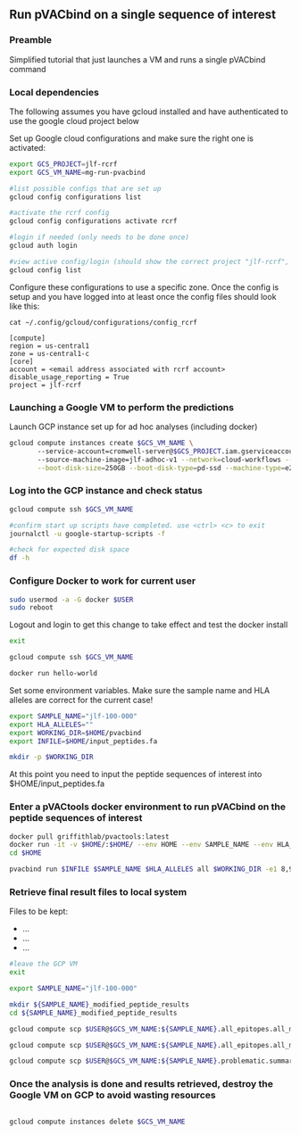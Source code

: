 ## Run pVACbind on a single sequence of interest

### Preamble
Simplified tutorial that just launches a VM and runs a single pVACbind command

### Local dependencies
The following assumes you have gcloud installed and have authenticated to use the google cloud project below

Set up Google cloud configurations and make sure the right one is activated:
```bash 
export GCS_PROJECT=jlf-rcrf
export GCS_VM_NAME=mg-run-pvacbind

#list possible configs that are set up
gcloud config configurations list

#activate the rcrf config
gcloud config configurations activate rcrf

#login if needed (only needs to be done once)
gcloud auth login 

#view active config/login (should show the correct project "jlf-rcrf", zone, and email address)
gcloud config list

```

Configure these configurations to use a specific zone. Once the config is setup and you have logged into at least once the config files should look like this:

`cat ~/.config/gcloud/configurations/config_rcrf`

```
[compute]
region = us-central1
zone = us-central1-c
[core]
account = <email address associated with rcrf account>
disable_usage_reporting = True
project = jlf-rcrf
```

### Launching a Google VM to perform the predictions
Launch GCP instance set up for ad hoc analyses (including docker)

```bash
gcloud compute instances create $GCS_VM_NAME \ 
       --service-account=cromwell-server@$GCS_PROJECT.iam.gserviceaccount.com \ 
       --source-machine-image=jlf-adhoc-v1 --network=cloud-workflows --subnet=cloud-workflows-default \
       --boot-disk-size=250GB --boot-disk-type=pd-ssd --machine-type=e2-standard-8
```

### Log into the GCP instance and check status

```bash
gcloud compute ssh $GCS_VM_NAME 

#confirm start up scripts have completed. use <ctrl> <c> to exit
journalctl -u google-startup-scripts -f

#check for expected disk space
df -h 

```

### Configure Docker to work for current user

```bash
sudo usermod -a -G docker $USER
sudo reboot

```

Logout and login to get this change to take effect and test the docker install
```bash
exit

gcloud compute ssh $GCS_VM_NAME 

docker run hello-world

```

Set some environment variables. Make sure the sample name and HLA alleles are correct for the current case!
```bash
export SAMPLE_NAME="jlf-100-000"
export HLA_ALLELES=""
export WORKING_DIR=$HOME/pvacbind
export INFILE=$HOME/input_peptides.fa

mkdir -p $WORKING_DIR
```

At this point you need to input the peptide sequences of interest into $HOME/input_peptides.fa

### Enter a pVACtools docker environment to run pVACbind on the peptide sequences of interest

```bash
docker pull griffithlab/pvactools:latest
docker run -it -v $HOME/:$HOME/ --env HOME --env SAMPLE_NAME --env HLA_ALLELES --env WORKING_DIR --env INFILE griffithlab/pvactools:latest /bin/bash
cd $HOME

pvacbind run $INFILE $SAMPLE_NAME $HLA_ALLELES all $WORKING_DIR -e1 8,9,10,11 -e2 12,13,14,15,16,17,18 --n-threads 8 --iedb-install-directory /opt/iedb/ 2>&1 | tee $WORKING_DIR/logs.txt

```

### Retrieve final result files to local system

Files to be kept:

- ...
- ...
- ...

```bash
#leave the GCP VM
exit

export SAMPLE_NAME="jlf-100-000"

mkdir ${SAMPLE_NAME}_modified_peptide_results
cd ${SAMPLE_NAME}_modified_peptide_results

gcloud compute scp $USER@$GCS_VM_NAME:${SAMPLE_NAME}.all_epitopes.all_modifications.tsv ${SAMPLE_NAME}.all_epitopes.all_modifications.tsv

gcloud compute scp $USER@$GCS_VM_NAME:${SAMPLE_NAME}.all_epitopes.all_modifications.problematic.tsv ${SAMPLE_NAME}.all_epitopes.all_modifications.problematic.tsv

gcloud compute scp $USER@$GCS_VM_NAME:${SAMPLE_NAME}.problematic.summary.complete.tsv ${SAMPLE_NAME}.problematic.summary.complete.tsv


```

### Once the analysis is done and results retrieved, destroy the Google VM on GCP to avoid wasting resources

```bash

gcloud compute instances delete $GCS_VM_NAME

```
